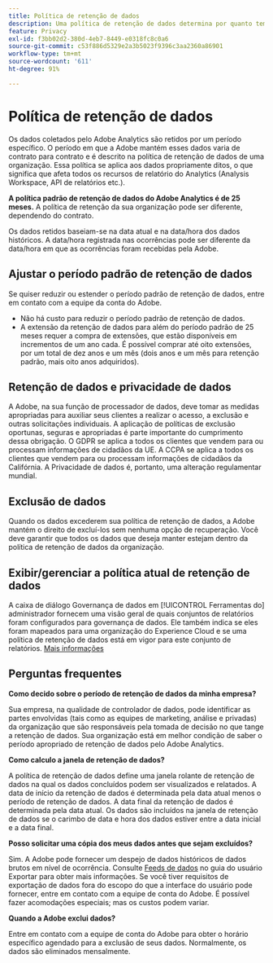 ```yaml
---
title: Política de retenção de dados
description: Uma política de retenção de dados determina por quanto tempo a Adobe armazena os dados.
feature: Privacy
exl-id: f3bb02d2-380d-4eb7-8449-e0318fc8c0a6
source-git-commit: c53f886d5329e2a3b5023f9396c3aa2360a86901
workflow-type: tm+mt
source-wordcount: '611'
ht-degree: 91%

---
```


# Política de retenção de dados

Os dados coletados pelo Adobe Analytics são retidos por um período específico. O período em que a Adobe mantém esses dados varia de contrato para contrato e é descrito na política de retenção de dados de uma organização. Essa política se aplica aos dados propriamente ditos, o que significa que afeta todos os recursos de relatório do Analytics (Analysis Workspace, API de relatórios etc.).

**A política padrão de retenção de dados do Adobe Analytics é de 25 meses.** A política de retenção da sua organização pode ser diferente, dependendo do contrato.

Os dados retidos baseiam-se na data atual e na data/hora dos dados históricos. A data/hora registrada nas ocorrências pode ser diferente da data/hora em que as ocorrências foram recebidas pela Adobe.

## Ajustar o período padrão de retenção de dados

Se quiser reduzir ou estender o período padrão de retenção de dados, entre em contato com a equipe da conta do Adobe.

* Não há custo para reduzir o período padrão de retenção de dados.
* A extensão da retenção de dados para além do período padrão de 25 meses requer a compra de extensões, que estão disponíveis em incrementos de um ano cada. É possível comprar até oito extensões, por um total de dez anos e um mês (dois anos e um mês para retenção padrão, mais oito anos adquiridos).

## Retenção de dados e privacidade de dados

A Adobe, na sua função de processador de dados, deve tomar as medidas apropriadas para auxiliar seus clientes a realizar o acesso, a exclusão e outras solicitações individuais. A aplicação de políticas de exclusão oportunas, seguras e apropriadas é parte importante do cumprimento dessa obrigação. O GDPR se aplica a todos os clientes que vendem para ou processam informações de cidadãos da UE. A CCPA se aplica a todos os clientes que vendem para ou processam informações de cidadãos da Califórnia. A Privacidade de dados é, portanto, uma alteração regulamentar mundial.

## Exclusão de dados

Quando os dados excederem sua política de retenção de dados, a Adobe mantém o direito de excluí-los sem nenhuma opção de recuperação. Você deve garantir que todos os dados que deseja manter estejam dentro da política de retenção de dados da organização.

## Exibir/gerenciar a política atual de retenção de dados

A caixa de diálogo Governança de dados em [!UICONTROL Ferramentas do] administrador fornecem uma visão geral de quais conjuntos de relatórios foram configurados para governança de dados. Ele também indica se eles foram mapeados para uma organização do Experience Cloud e se uma política de retenção de dados está em vigor para este conjunto de relatórios. [Mais informações](/help/admin/admin/c-data-governance/an-gdpr-workflow.md)

## Perguntas frequentes

**Como decido sobre o período de retenção de dados da minha empresa?**

Sua empresa, na qualidade de controlador de dados, pode identificar as partes envolvidas (tais como as equipes de marketing, análise e privadas) da organização que são responsáveis pela tomada de decisão no que tange a retenção de dados. Sua organização está em melhor condição de saber o período apropriado de retenção de dados pelo Adobe Analytics.

**Como calculo a janela de retenção de dados?**

A política de retenção de dados define uma janela rolante de retenção de dados na qual os dados concluídos podem ser visualizados e relatados. A data de início da retenção de dados é determinada pela data atual menos o período de retenção de dados. A data final da retenção de dados é determinada pela data atual. Os dados são incluídos na janela de retenção de dados se o carimbo de data e hora dos dados estiver entre a data inicial e a data final.

**Posso solicitar uma cópia dos meus dados antes que sejam excluídos?**

Sim. A Adobe pode fornecer um despejo de dados históricos de dados brutos em nível de ocorrência. Consulte [Feeds de dados](/help/export/analytics-data-feed/data-feed-overview.md) no guia do usuário Exportar para obter mais informações. Se você tiver requisitos de exportação de dados fora do escopo do que a interface do usuário pode fornecer, entre em contato com a equipe de conta do Adobe. É possível fazer acomodações especiais; mas os custos podem variar.

**Quando a Adobe exclui dados?**

Entre em contato com a equipe de conta do Adobe para obter o horário específico agendado para a exclusão de seus dados. Normalmente, os dados são eliminados mensalmente.

